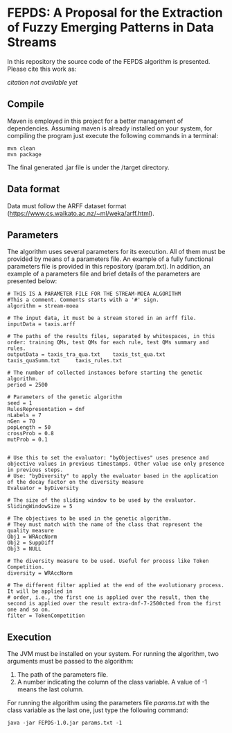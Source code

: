 # FEPDS: A Proposal for the Extraction of Fuzzy Emerging Patterns in Data Streams

In this repository the source code of the FEPDS algorithm is presented. Please cite this work as:

*citation not available yet*

## Compile

Maven is employed in this project for a better management of dependencies. Assuming maven is already installed on your system, for compiling the program just execute the following commands in a terminal:

```
mvn clean
mvn package
```
The final generated .jar file is under the /target directory.

## Data format

Data must follow the ARFF dataset format (https://www.cs.waikato.ac.nz/~ml/weka/arff.html).

## Parameters

The algorithm uses several parameters for its execution. All of them must be provided by means of a parameters file. An example of a fully functional parameters file is provided in this repository (param.txt). In addition, an example of a parameters file and brief details of the parameters are presented below:

```
# THIS IS A PARAMETER FILE FOR THE STREAM-MOEA ALGORITHM
#This a comment. Comments starts with a '#' sign.
algorithm = stream-moea

# The input data, it must be a stream stored in an arff file.
inputData = taxis.arff

# The paths of the results files, separated by whitespaces, in this order: training QMs, test QMs for each rule, test QMs summary and rules.
outputData = taxis_tra_qua.txt    taxis_tst_qua.txt     taxis_quaSumm.txt     taxis_rules.txt

# The number of collected instances before starting the genetic algorithm.
period = 2500

# Parameters of the genetic algorithm
seed = 1
RulesRepresentation = dnf
nLabels = 7
nGen = 70
popLength = 50
crossProb = 0.8
mutProb = 0.1


# Use this to set the evaluator: "byObjectives" uses presence and objective values in previous timestamps. Other value use only presence in previous steps.
# Use: "byDiversity" to apply the evaluator based in the application of the decay factor on the diversity measure
Evaluator = byDiversity

# The size of the sliding window to be used by the evaluator.
SlidingWindowSize = 5

# The objectives to be used in the genetic algorithm.
# They must match with the name of the class that represent the quality measure
Obj1 = WRAccNorm
Obj2 = SuppDiff
Obj3 = NULL

# The diversity measure to be used. Useful for process like Token Competition.
diversity = WRAccNorm

# The different filter applied at the end of the evolutionary process. It will be applied in 
# order, i.e., the first one is applied over the result, then the second is applied over the result extra-dnf-7-2500cted from the first one and so on.
filter = TokenCompetition
```

## Execution

The JVM must be installed on your system. For running the algorithm, two arguments must be passed to the algorithm:

1. The path of the parameters file.
2. A number indicating the column of the class variable. A value of -1 means the last column.

For running the algorithm using the parameters file *params.txt* with the class variable as the last one, just type the following command:

```
java -jar FEPDS-1.0.jar params.txt -1
```


